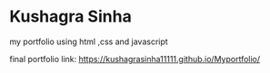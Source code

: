 # Kushagra Sinha

my portfolio  using html ,css and javascript 

final portfolio link:
https://kushagrasinha11111.github.io/Myportfolio/
